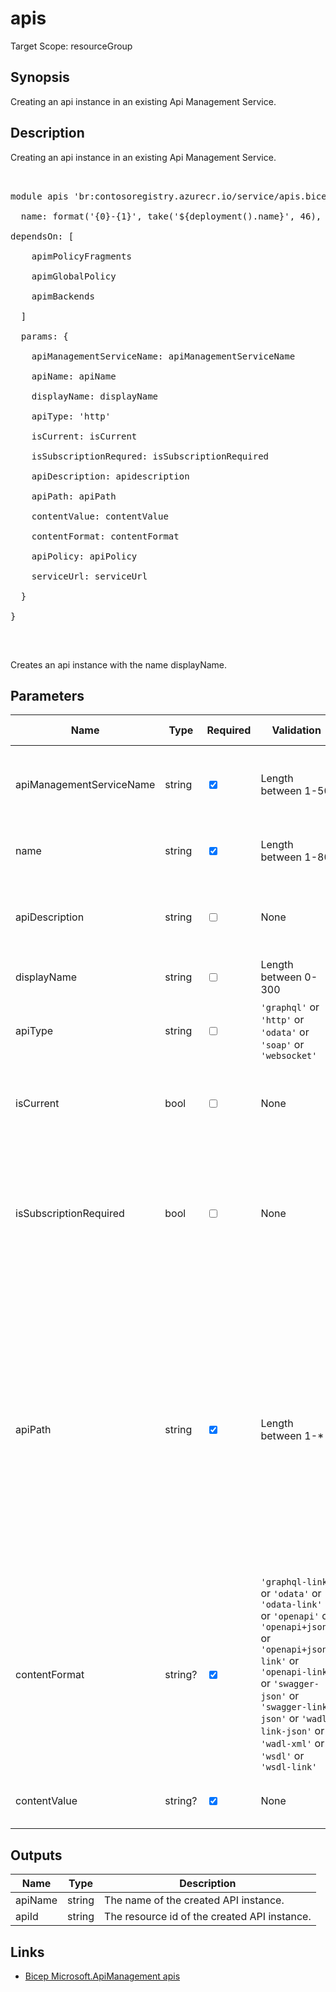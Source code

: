 ﻿# apis

Target Scope: resourceGroup

## Synopsis
Creating an api instance in an existing Api Management Service.

## Description
Creating an api instance in an existing Api Management Service.<br>
<pre><br>
module apis 'br:contosoregistry.azurecr.io/service/apis.bicep' = {<br>
  name: format('{0}-{1}', take('${deployment().name}', 46), 'apis')<br>
dependsOn: [<br>
    apimPolicyFragments<br>
    apimGlobalPolicy<br>
    apimBackends<br>
  ]<br>
  params: {<br>
    apiManagementServiceName: apiManagementServiceName<br>
    apiName: apiName<br>
    displayName: displayName<br>
    apiType: 'http'<br>
    isCurrent: isCurrent<br>
    isSubscriptionRequred: isSubscriptionRequired<br>
    apiDescription: apidescription<br>
    apiPath: apiPath<br>
    contentValue: contentValue<br>
    contentFormat: contentFormat<br>
    apiPolicy: apiPolicy<br>
    serviceUrl: serviceUrl<br>
  }<br>
}<br>
</pre><br>
<p>Creates an api instance with the name displayName.</p>

## Parameters
| Name | Type | Required | Validation | Default value | Description |
| -- |  -- | -- | -- | -- | -- |
| apiManagementServiceName | string | <input type="checkbox" checked> | Length between 1-50 | <pre></pre> | The name of the existing API Management service instance. |
| name | string | <input type="checkbox" checked> | Length between 1-80 | <pre></pre> | The resource name of the api. |
| apiDescription | string | <input type="checkbox"> | None | <pre>''</pre> | Description of the API. May include HTML formatting tags. |
| displayName | string | <input type="checkbox"> | Length between 0-300 | <pre>''</pre> | API name. |
| apiType | string | <input type="checkbox"> | `'graphql'` or `'http'` or `'odata'` or `'soap'` or `'websocket'` | <pre>'http'</pre> | Type of API to create. You need to define one type. |
| isCurrent | bool | <input type="checkbox"> | None | <pre>true</pre> | Indicates if API revision is current api revision. Default is true. |
| isSubscriptionRequired | bool | <input type="checkbox"> | None | <pre>true</pre> | Specifies whether an API or Product subscription is required for accessing the API. Default is true. |
| apiPath | string | <input type="checkbox" checked> | Length between 1-* | <pre></pre> | Relative URL uniquely identifying this API and all of its resource paths within the API Management service instance. It is appended to the API endpoint base URL specified during the service instance creation to form a public URL for this API. |
| contentFormat | string? | <input type="checkbox" checked> | `'graphql-link'` or `'odata'` or `'odata-link'` or `'openapi'` or `'openapi+json'` or `'openapi+json-link'` or `'openapi-link'` or `'swagger-json'` or `'swagger-link-json'` or `'wadl-link-json'` or `'wadl-xml'` or `'wsdl'` or `'wsdl-link'` | <pre></pre> | Format of the Content in which the API is getting imported. |
| contentValue | string? | <input type="checkbox" checked> | None | <pre></pre> | Content value when Importing an API. |

## Outputs
| Name | Type | Description |
| -- |  -- | -- |
| apiName | string | The name of the created API instance. |
| apiId | string | The resource id of the created API instance. |

## Links
- [Bicep Microsoft.ApiManagement apis](https://learn.microsoft.com/en-us/azure/templates/microsoft.apimanagement/service/apis?pivots=deployment-language-bicep)
